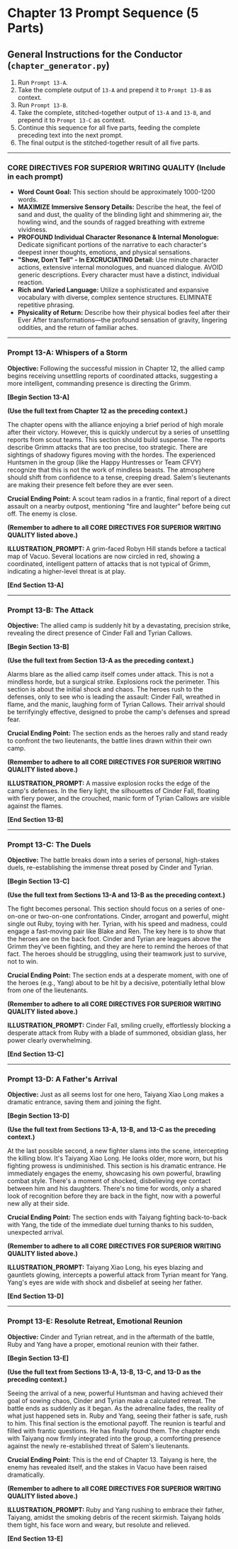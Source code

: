# Chapter 13 Prompt Sequence (5 Parts)

## General Instructions for the Conductor (`chapter_generator.py`)

1. Run `Prompt 13-A`.
2. Take the complete output of `13-A` and prepend it to `Prompt 13-B` as context.
3. Run `Prompt 13-B`.
4. Take the complete, stitched-together output of `13-A` and `13-B`, and prepend it to `Prompt 13-C` as context.
5. Continue this sequence for all five parts, feeding the complete preceding text into the next prompt.
6. The final output is the stitched-together result of all five parts.

---

### **CORE DIRECTIVES FOR SUPERIOR WRITING QUALITY (Include in each prompt)**

* **Word Count Goal:** This section should be approximately 1000-1200 words.
* **MAXIMIZE Immersive Sensory Details:** Describe the heat, the feel of sand and dust, the quality of the blinding light and shimmering air, the howling wind, and the sounds of ragged breathing with extreme vividness.
* **PROFOUND Individual Character Resonance & Internal Monologue:** Dedicate significant portions of the narrative to each character's deepest inner thoughts, emotions, and physical sensations.
* **"Show, Don't Tell" - In EXCRUCIATING Detail:** Use minute character actions, extensive internal monologues, and nuanced dialogue. AVOID generic descriptions. Every character must have a distinct, individual reaction.
* **Rich and Varied Language:** Utilize a sophisticated and expansive vocabulary with diverse, complex sentence structures. ELIMINATE repetitive phrasing.
* **Physicality of Return:** Describe how their physical bodies feel after their Ever After transformations—the profound sensation of gravity, lingering oddities, and the return of familiar aches.

---

### **Prompt 13-A: Whispers of a Storm**

**Objective:** Following the successful mission in Chapter 12, the allied camp begins receiving unsettling reports of coordinated attacks, suggesting a more intelligent, commanding presence is directing the Grimm.

**[Begin Section 13-A]**

**(Use the full text from Chapter 12 as the preceding context.)**

The chapter opens with the alliance enjoying a brief period of high morale after their victory. However, this is quickly undercut by a series of unsettling reports from scout teams. This section should build suspense. The reports describe Grimm attacks that are too precise, too strategic. There are sightings of shadowy figures moving with the hordes. The experienced Huntsmen in the group (like the Happy Huntresses or Team CFVY) recognize that this is not the work of mindless beasts. The atmosphere should shift from confidence to a tense, creeping dread. Salem's lieutenants are making their presence felt before they are ever seen.

**Crucial Ending Point:** A scout team radios in a frantic, final report of a direct assault on a nearby outpost, mentioning "fire and laughter" before being cut off. The enemy is close.

**(Remember to adhere to all CORE DIRECTIVES FOR SUPERIOR WRITING QUALITY listed above.)**

**ILLUSTRATION_PROMPT:** A grim-faced Robyn Hill stands before a tactical map of Vacuo. Several locations are now circled in red, showing a coordinated, intelligent pattern of attacks that is not typical of Grimm, indicating a higher-level threat is at play.

**[End Section 13-A]**

---

### **Prompt 13-B: The Attack**

**Objective:** The allied camp is suddenly hit by a devastating, precision strike, revealing the direct presence of Cinder Fall and Tyrian Callows.

**[Begin Section 13-B]**

**(Use the full text from Section 13-A as the preceding context.)**

Alarms blare as the allied camp itself comes under attack. This is not a mindless horde, but a surgical strike. Explosions rock the perimeter. This section is about the initial shock and chaos. The heroes rush to the defenses, only to see who is leading the assault: Cinder Fall, wreathed in flame, and the manic, laughing form of Tyrian Callows. Their arrival should be terrifyingly effective, designed to probe the camp's defenses and spread fear.

**Crucial Ending Point:** The section ends as the heroes rally and stand ready to confront the two lieutenants, the battle lines drawn within their own camp.

**(Remember to adhere to all CORE DIRECTIVES FOR SUPERIOR WRITING QUALITY listed above.)**

**ILLUSTRATION_PROMPT:** A massive explosion rocks the edge of the camp's defenses. In the fiery light, the silhouettes of Cinder Fall, floating with fiery power, and the crouched, manic form of Tyrian Callows are visible against the flames.

**[End Section 13-B]**

---

### **Prompt 13-C: The Duels**

**Objective:** The battle breaks down into a series of personal, high-stakes duels, re-establishing the immense threat posed by Cinder and Tyrian.

**[Begin Section 13-C]**

**(Use the full text from Sections 13-A and 13-B as the preceding context.)**

The fight becomes personal. This section should focus on a series of one-on-one or two-on-one confrontations. Cinder, arrogant and powerful, might single out Ruby, toying with her. Tyrian, with his speed and madness, could engage a fast-moving pair like Blake and Ren. The key here is to show that the heroes are on the back foot. Cinder and Tyrian are leagues above the Grimm they've been fighting, and they are here to remind the heroes of that fact. The heroes should be struggling, using their teamwork just to survive, not to win.

**Crucial Ending Point:** The section ends at a desperate moment, with one of the heroes (e.g., Yang) about to be hit by a decisive, potentially lethal blow from one of the lieutenants.

**(Remember to adhere to all CORE DIRECTIVES FOR SUPERIOR WRITING QUALITY listed above.)**

**ILLUSTRATION_PROMPT:** Cinder Fall, smiling cruelly, effortlessly blocking a desperate attack from Ruby with a blade of summoned, obsidian glass, her power clearly overwhelming.

**[End Section 13-C]**

---

### **Prompt 13-D: A Father's Arrival**

**Objective:** Just as all seems lost for one hero, Taiyang Xiao Long makes a dramatic entrance, saving them and joining the fight.

**[Begin Section 13-D]**

**(Use the full text from Sections 13-A, 13-B, and 13-C as the preceding context.)**

At the last possible second, a new fighter slams into the scene, intercepting the killing blow. It's Taiyang Xiao Long. He looks older, more worn, but his fighting prowess is undiminished. This section is his dramatic entrance. He immediately engages the enemy, showcasing his own powerful, brawling combat style. There's a moment of shocked, disbelieving eye contact between him and his daughters. There's no time for words, only a shared look of recognition before they are back in the fight, now with a powerful new ally at their side.

**Crucial Ending Point:** The section ends with Taiyang fighting back-to-back with Yang, the tide of the immediate duel turning thanks to his sudden, unexpected arrival.

**(Remember to adhere to all CORE DIRECTIVES FOR SUPERIOR WRITING QUALITY listed above.)**

**ILLUSTRATION_PROMPT:** Taiyang Xiao Long, his eyes blazing and gauntlets glowing, intercepts a powerful attack from Tyrian meant for Yang. Yang's eyes are wide with shock and disbelief at seeing her father.

**[End Section 13-D]**

---

### **Prompt 13-E: Resolute Retreat, Emotional Reunion**

**Objective:** Cinder and Tyrian retreat, and in the aftermath of the battle, Ruby and Yang have a proper, emotional reunion with their father.

**[Begin Section 13-E]**

**(Use the full text from Sections 13-A, 13-B, 13-C, and 13-D as the preceding context.)**

Seeing the arrival of a new, powerful Huntsman and having achieved their goal of sowing chaos, Cinder and Tyrian make a calculated retreat. The battle ends as suddenly as it began. As the adrenaline fades, the reality of what just happened sets in. Ruby and Yang, seeing their father is safe, rush to him. This final section is the emotional payoff. The reunion is tearful and filled with frantic questions. He has finally found them. The chapter ends with Taiyang now firmly integrated into the group, a comforting presence against the newly re-established threat of Salem's lieutenants.

**Crucial Ending Point:** This is the end of Chapter 13. Taiyang is here, the enemy has revealed itself, and the stakes in Vacuo have been raised dramatically.

**(Remember to adhere to all CORE DIRECTIVES FOR SUPERIOR WRITING QUALITY listed above.)**

**ILLUSTRATION_PROMPT:** Ruby and Yang rushing to embrace their father, Taiyang, amidst the smoking debris of the recent skirmish. Taiyang holds them tight, his face worn and weary, but resolute and relieved.

**[End Section 13-E]**
